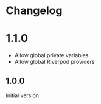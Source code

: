 # Changelog

# 1.1.0

- Allow global private variables
- Allow global Riverpod providers

## 1.0.0

Initial version
